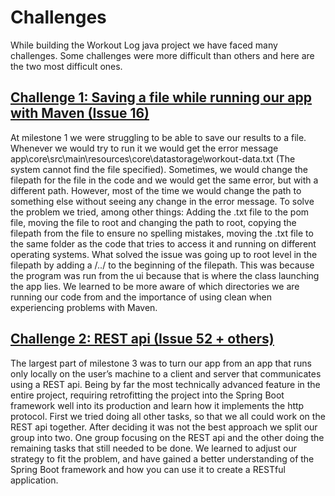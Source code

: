 # Challenges
While building the Workout Log java project we have faced many challenges. Some challenges were more difficult than others and here are the two most difficult ones.
## [Challenge 1: Saving a file while running our app with Maven (Issue 16)](https://gitlab.stud.idi.ntnu.no/it1901/groups-2024/gr2405/gr2405/-/issues/16)
At milestone 1 we were struggling to be able to save our results to a file. Whenever we would try to run it we would get the error message app\core\src\main\resources\core\datastorage\workout-data.txt (The system cannot find the file specified). Sometimes, we would change the filepath for the file in the code and we would get the same error, but with a different path. However, most of the time we would change the path to something else without seeing any change in the error message.
To solve the problem we tried, among other things: Adding the .txt file to the pom file, moving the file to root and changing the path to root, copying the filepath from the file to ensure no spelling mistakes, moving the .txt file to the same folder as the code that tries to access it and running on different operating systems.
What solved the issue was going up to root level in the filepath by adding a /../ to the beginning of the filepath. This was because the program was run from the ui because that is where the class launching the app lies.
We learned to be more aware of which directories we are running our code from and the importance of using clean when experiencing problems with Maven.
## [Challenge 2: REST api (Issue 52 + others)](https://gitlab.stud.idi.ntnu.no/it1901/groups-2024/gr2405/gr2405/-/issues/52)
The largest part of milestone 3 was to turn our app from an app that runs only locally on the user’s machine to a client and server that communicates using a REST api. Being by far the most technically advanced feature in the entire project, requiring retrofitting the project into the Spring Boot framework well into its production and learn how it implements the http protocol.
First we tried doing all other tasks, so that we all could work on the REST api together. After deciding it was not the best approach we split our group into two. One group focusing on the REST api and the other doing the remaining tasks that still needed to be done.
We learned to adjust our strategy to fit the problem, and have gained a better understanding of the Spring Boot framework and how you can use it to create a RESTful application.
